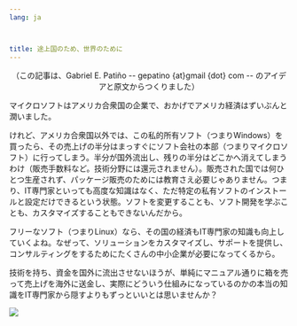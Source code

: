 ```yaml
---
lang: ja



title: 途上国のため、世界のために
---
```


<center>（この記事は、Gabriel E. Patiño -- gepatino {at}gmail {dot} com -- 
のアイデアと原文からつくりました）</center>

マイクロソフトはアメリカ合衆国の企業で、おかげでアメリカ経済はずいぶんと潤いました。

けれど、アメリカ合衆国以外では、この私的所有ソフト（つまりWindows）を買ったら、その売上げの半分はまっすぐにソフト会社の本部（つまりマイクロソフト）に行ってしまう。半分が国外流出し、残りの半分はどこかへ消えてしまうわけ（販売手数料など。技術分野には還元されません）。販売された国では何ひとつ生産されず、パッケージ販売のためには教育さえ必要じゃありません。つまり、IT専門家といっても高度な知識はなく、ただ特定の私有ソフトのインストールと設定だけできるという状態。ソフトを変更することも、ソフト開発を学ぶことも、カスタマイズすることもできないんだから。

フリーなソフト（つまりLinux）なら、その国の経済もIT専門家の知識も向上していくよね。なぜって、ソリューションをカスタマイズし、サポートを提供し、コンサルティングをするためにたくさんの中小企業が必要になってくるから。

技術を持ち、資金を国外に流出させないほうが、単純にマニュアル通りに箱を売って売上げを海外に送金し、実際にどういう仕組みになっているのかの本当の知識をIT専門家から隠すよりもずっといいとは思いませんか？

<img src="Images/earth.png" />




